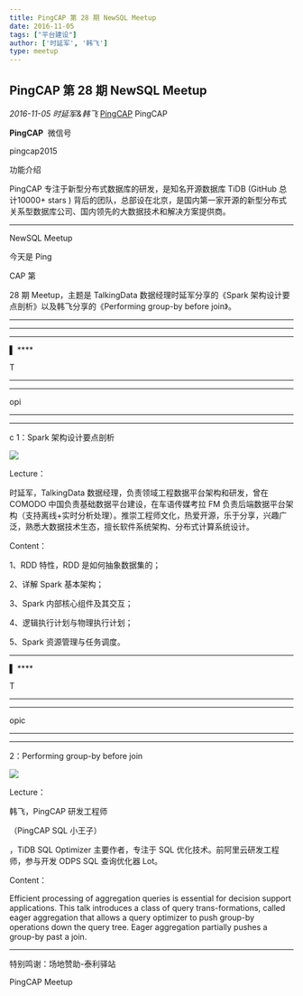 ```yaml
---
title: PingCAP 第 28 期 NewSQL Meetup
date: 2016-11-05
tags: ["平台建设"]
author: ['时延军', '韩飞']
type: meetup
---
```


## PingCAP 第 28 期 NewSQL Meetup

*2016-11-05* *时延军&韩飞* [PingCAP](##)
PingCAP

**PingCAP** ![]()
微信号

pingcap2015

功能介绍

PingCAP 专注于新型分布式数据库的研发，是知名开源数据库 TiDB (GitHub 总计10000+ stars ) 背后的团队，总部设在北京，是国内第一家开源的新型分布式关系型数据库公司、国内领先的大数据技术和解决方案提供商。

** **

NewSQL Meetup

今天是 Ping

CAP 第

28 期 Meetup，主题是 TalkingData 数据经理时延军分享的《Spark 架构设计要点剖析》以及韩飞分享的《Performing group-by before join》。

****

****

****
▌ ****

T

****
****

opi

****
****

c 1：Spark 架构设计要点剖析

![](./media/meetup-54228e9cfbbf50b8290192916f8224de.jpeg)

Lecture：

时延军，TalkingData 数据经理，负责领域工程数据平台架构和研发，曾在 COMODO 中国负责基础数据平台建设，在车语传媒考拉 FM 负责后端数据平台架构（支持离线+实时分析处理）。推崇工程师文化，热爱开源，乐于分享，兴趣广泛，熟悉大数据技术生态，擅长软件系统架构、分布式计算系统设计。

Content：

1、RDD 特性，RDD 是如何抽象数据集的；

2、详解 Spark 基本架构；

3、Spark 内部核心组件及其交互；

4、逻辑执行计划与物理执行计划；

5、Spark 资源管理与任务调度。

****

▌ ****

T

****
****

opic

****
****

2：Performing group-by before join

![](./media/meetup-325ec62f2a8aab1b7ebbe41b7ec18ce8.jpeg)

Lecture：

韩飞，PingCAP 研发工程师

（PingCAP SQL 小王子）

，TiDB SQL Optimizer 主要作者，专注于 SQL 优化技术。前阿里云研发工程师，参与开发 ODPS SQL 查询优化器 Lot。

Content：

Efficient processing of aggregation queries is essential for decision support applications. This talk introduces a class of query trans-formations, called eager aggregation that allows a query optimizer to push group-by operations down the query tree. Eager aggregation partially pushes a group-by past a join.

****

特别鸣谢：场地赞助-泰利驿站

PingCAP Meetup

